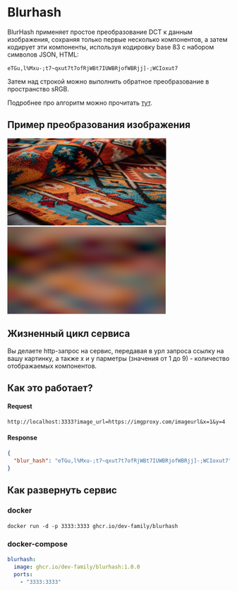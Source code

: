 # Blurhash

BlurHash применяет простое преобразование DCT к данным изображения, 
сохраняя только первые несколько компонентов, а затем кодирует эти компоненты, используя кодировку base 83 с 
набором символов JSON, HTML:

```
eTGu,l%Mxu-;t7~qxut7t7ofRjWBt7IUWBRjofWBRjj]-;WCIoxut7
```
Затем над строкой можно выполнить обратное преобразование в пространство sRGB.

Подробнее про алгоритм можно прочитать [тут](https://github.com/woltapp/blurhash/blob/master/Algorithm.md).

## Пример преобразования изображения

![img_1.png](img_1.png)            ![img_2.png](img_2.png)

## Жизненный цикл сервиса

Вы делаете http-запрос на сервис, передавая в урл запроса ссылку на вашу картинку, а также x и y парметры (значения от 1 до 9) - количество отображаемых компонентов.

## Как это работает?

#### Request

```
http://localhost:3333?image_url=https://imgproxy.com/imageurl&x=1&y=4
```

#### Response

```json
{
  "blur_hash": "eTGu,l%Mxu-;t7~qxut7t7ofRjWBt7IUWBRjofWBRjj]-;WCIoxut7"
}
```


## Как развернуть сервис

### docker


```
docker run -d -p 3333:3333 ghcr.io/dev-family/blurhash
```


### docker-compose

```yaml
blurhash:
  image: ghcr.io/dev-family/blurhash:1.0.0
  ports:
    - "3333:3333"
```


